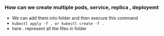 ### How can we create multiple pods, service, replica , deployemt

- We can add them into folder and then execure this command
- `kubectl apply -f . or kubectl create -f .`
- here . represent all the files in folder
